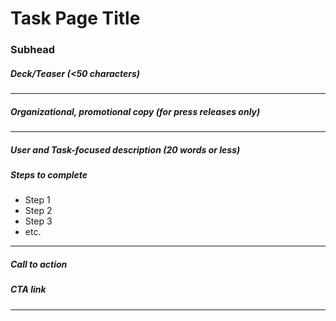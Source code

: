 # Task Page Title

###     Subhead
#####   Deck/Teaser (<50 characters)
---
#####   Organizational, promotional copy (for press releases only)
---
#####   User and Task-focused description (20 words or less)
#####   Steps to complete
- Step 1
- Step 2
- Step 3
- etc.
---
#####   Call to action
#####   CTA link
---
